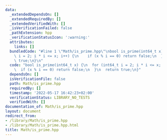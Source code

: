```yaml
---
data:
  _extendedDependsOn: []
  _extendedRequiredBy: []
  _extendedVerifiedWith: []
  _isVerificationFailed: false
  _pathExtension: hpp
  _verificationStatusIcon: ':warning:'
  attributes:
    links: []
  bundledCode: "#line 1 \"Math/is_prime.hpp\"\nbool is_prime(int64_t x) {\n  for (int64_t\
    \ i = 2; i * i <= x; i++) {\n    if (x % i == 0) return false;\n  }\n  return\
    \ true;\n}\n"
  code: "bool is_prime(int64_t x) {\n  for (int64_t i = 2; i * i <= x; i++) {\n  \
    \  if (x % i == 0) return false;\n  }\n  return true;\n}"
  dependsOn: []
  isVerificationFile: false
  path: Math/is_prime.hpp
  requiredBy: []
  timestamp: '2022-05-17 16:42:23+02:00'
  verificationStatus: LIBRARY_NO_TESTS
  verifiedWith: []
documentation_of: Math/is_prime.hpp
layout: document
redirect_from:
- /library/Math/is_prime.hpp
- /library/Math/is_prime.hpp.html
title: Math/is_prime.hpp
---
```

